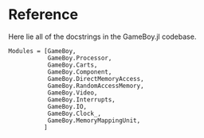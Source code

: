 # Reference
Here lie all of the docstrings in the GameBoy.jl codebase.

```@autodocs
Modules = [GameBoy, 
           GameBoy.Processor, 
           GameBoy.Carts, 
           GameBoy.Component, 
           GameBoy.DirectMemoryAccess, 
           GameBoy.RandomAccessMemory, 
           GameBoy.Video,
           GameBoy.Interrupts,
           GameBoy.IO,
           GameBoy.Clock_,
           GameBoy.MemoryMappingUnit,
          ]
```
